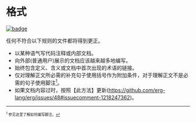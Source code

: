 # 格式

[![badge](https://img.shields.io/endpoint.svg?url=https%3A%2F%2Fgezf7g7pd5.execute-api.ap-northeast-1.amazonaws.com%2Fdefault%2Fsource_up_to_date%3Fowner%3Derg-lang%26repos%3Derg%26ref%3Dmain%26path%3Ddoc/EN/dev_guide/doc_guideline.md%26commit_hash%3Dd15cbbf7b33df0f78a575cff9679d84c36ea3ab1)](https://gezf7g7pd5.execute-api.ap-northeast-1.amazonaws.com/default/source_up_to_date?owner=erg-lang&repos=erg&ref=main&path=doc/EN/dev_guide/doc_guideline.md&commit_hash=d15cbbf7b33df0f78a575cff9679d84c36ea3ab1)

任何不符合以下规则的文件都将得到更正。

* 以某种语气写代码注释或内部文档。
* 向外部(普通用户)展示的文档应该越来越多地编写。
* 始终包含定义、含义或文档中首次出现的术语的链接。
* 仅对理解正文所必需的补充句子使用括号作为附加条件，对于理解正文不是必需的句子使用脚注[<sup id="f1">1</sup>]( #1)。
* 如果文档内容过时，按照【此方法】更新(https://github.com/erg-lang/erg/issues/48#issuecomment-1218247362)。

---

<span id="1" style="font-size:x-small"><sup>1</sup> 参见这里了解如何编写脚注。[↩](#f1)</span>